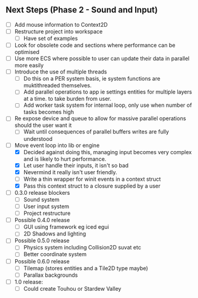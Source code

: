 ## Next Steps (Phase 2 - Sound and Input)
- [ ] Add mouse information to Context2D
- [ ] Restructure project into workspace
  - [ ] Have set of examples
- [ ] Look for obsolete code and sections where performance can be optimised
- [ ] Use more ECS where possible to user can update their data in parallel more easily
- [ ] Introduce the use of multiple threads
  - [ ] Do this on a PER system basis, ie system functions are muktithreaded themselves.
  - [ ] Add parallel operations to app ie settings entities for multiple layers at a time.
        to take burden from user.
  - [ ] Add worker task system for internal loop, only use when number of tasks becomes high
- [ ] Re expose device and queue to allow for massive parallel operations should the user want it
  - [ ] Wait until consequences of parallel buffers writes are fully understood

- [ ] Move event loop into lib or engine
  - [x] Decided against doing this, managing input becomes very complex and is likely to hurt performance.
  - [x] Let user handle their inputs, it isn't so bad
  - [x] Nevermind it really isn't user friendly.
  - [ ] Write a thin wrapper for winit events in a context struct
  - [x] Pass this context struct to a closure supplied by a user

- [ ] 0.3.0 release blockers
  - [ ] Sound system
  - [ ] User input system
  - [ ] Project restructure

- [ ] Possible 0.4.0 release
  - [ ] GUI using framework eg iced egui
  - [ ] 2D Shadows and lighting

- [ ] Possible 0.5.0 release
  - [ ] Physics system including Collision2D suvat etc
  - [ ] Better coordinate system

- [ ] Possible 0.6.0 release
  - [ ] Tilemap (stores entities and a Tile2D type maybe)
  - [ ] Parallax backgrounds

- [ ] 1.0 release:
  - [ ] Could create Touhou or Stardew Valley
